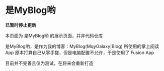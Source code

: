 # 是MyBlog哟

**已暂时停止更新**

本页面为 是MyBlog哟 的展示页面，并非代码仓库

是MyBlog哟，是作为我的博客：MyBlog(MqyGalaxy|Blog) 所使用的掌上阅读App
原本打算自己从零手搓，但是电脑配置不允许，于是使用了 Fusion App

目前并不完善且仅为测试，在将来会重新打造
